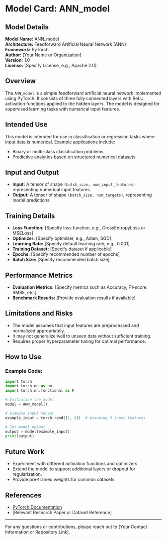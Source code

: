 # Model Card: ANN_model

## Model Details

**Model Name:** ANN_model  
**Architecture:** Feedforward Artificial Neural Network (ANN)  
**Framework:** PyTorch  
**Author:** [Your Name or Organization]  
**Version:** 1.0  
**License:** [Specify License, e.g., Apache 2.0]  

## Overview

The `ANN_model` is a simple feedforward artificial neural network implemented using PyTorch. It consists of three fully connected layers with ReLU activation functions applied to the hidden layers. The model is designed for supervised learning tasks with numerical input features.

## Intended Use

This model is intended for use in classification or regression tasks where input data is numerical. Example applications include:

- Binary or multi-class classification problems
- Predictive analytics based on structured numerical datasets

## Input and Output

- **Input:** A tensor of shape `(batch_size, num_input_features)` representing numerical input features.
- **Output:** A tensor of shape `(batch_size, num_targets)`, representing model predictions.

## Training Details

- **Loss Function:** [Specify loss function, e.g., CrossEntropyLoss or MSELoss]
- **Optimizer:** [Specify optimizer, e.g., Adam, SGD]
- **Learning Rate:** [Specify default learning rate, e.g., 0.001]
- **Training Dataset:** [Specify dataset if applicable]
- **Epochs:** [Specify recommended number of epochs]
- **Batch Size:** [Specify recommended batch size]

## Performance Metrics

- **Evaluation Metrics:** [Specify metrics such as Accuracy, F1-score, RMSE, etc.]
- **Benchmark Results:** [Provide evaluation results if available]

## Limitations and Risks

- The model assumes that input features are preprocessed and normalized appropriately.
- It may not generalize well to unseen data without sufficient training.
- Requires proper hyperparameter tuning for optimal performance.

## How to Use

### Example Code:

```python
import torch
import torch.nn as nn
import torch.nn.functional as F

# Initialize the model
model = ANN_model()

# Example input tensor
example_input = torch.rand((1, 8))  # Assuming 8 input features

# Get model output
output = model(example_input)
print(output)
```

## Future Work

- Experiment with different activation functions and optimizers.
- Extend the model to support additional layers or dropout for regularization.
- Provide pre-trained weights for common datasets.

## References

- [PyTorch Documentation](https://pytorch.org/docs/stable/index.html)
- [Relevant Research Paper or Dataset Reference]

---
For any questions or contributions, please reach out to [Your Contact Information or Repository Link].

